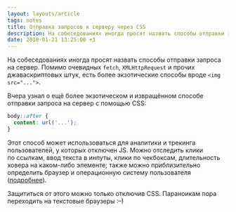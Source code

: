 ```yaml
---
layout: layouts/article
tags: notes
title: Отправка запросов к серверу через CSS
description: На собеседованиях иногда просят назвать способы отправки запроса на сервер. Помимо очевидных `fetch`, `XMLHttpRequest` и прочих джаваскриптовых штук, есть более экзотические способы.
date: 2018-01-21 13:25:00 +3
---
```

На собеседованиях иногда просят назвать способы отправки запроса на сервер. Помимо очевидных `fetch`, `XMLHttpRequest` и прочих джаваскриптовых штук, есть более экзотические способы вроде `<img src="...">`.

Вчера узнал о ещё более экзотическом и извращённом способе отправки запроса на сервер с помощью CSS:

```css
body::after {
  content: url('...');
}
```

Этот способ может использоваться для аналитики и трекинга пользователей, у которых отключен JS. Можно отследить клики по ссылкам, ввод текста в инпуты, клики по чекбоксам, длительность ховера на каком-либо элементе; также можно приблизительно определить браузер и операционную систему пользователя ([подробнее](https://github.com/jbtronics/CrookedStyleSheets)).

Защититься от этого можно только отключив CSS. Параноикам пора переходить на текстовые браузеры :–)
